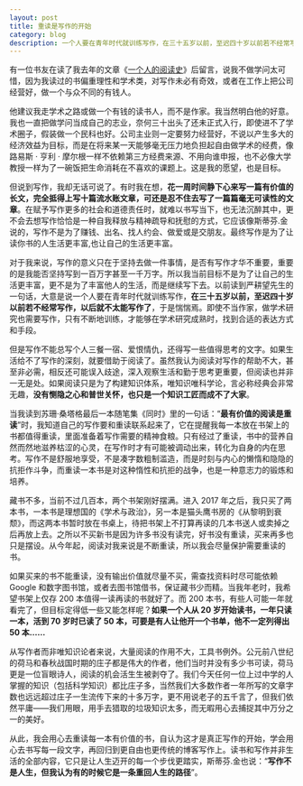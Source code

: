 ```yaml
---
layout: post
title: 重读是写作的开始
category: blog
description: 一个人要在青年时代就训练写作，在三十五岁以前，至迟四十岁以前若不经常写作，以后就不太能写作了。
---
```



有一位书友在读了我去年的文章《[一个人的阅读史][1]》后留言，说我不做学问太可惜，因为我读过的书偏重理性和学术类，对写作未必有奇效，或者在工作上把公司经营好，做一个与众不同的有钱人。

他建议我走学术之路或做一个有钱的读书人，而不是作家。我当然明白他的好意。我也一直把做学问当成自己的志业，奈何三十出头了还未正式入行，即使进不了学术圈子，假装做一个民科也好。公司主业则一定要努力经营好，不说以产生多大的经济效益为目标，而是在将来某一天能够毫无压力地负担起自由做学术的经费，像路易斯 · 亨利 · 摩尔根一样不依赖第三方经费来源、不用向谁申报，也不必像大学教授一样为了一碗饭把生命消耗在不喜欢的课题上。这是我的愿望，也是目标。

但说到写作，我却无话可说了。有时我在想，**花一周时间静下心来写一篇有价值的长文，完全抵得上写十篇流水账文章，可还是忍不住去写了一篇篇毫无可读性的文章**。在赋予写作更多的社会和道德责任时，就难以书写当下，也无法沉醉其中，更不会去想写作恰恰是一种自我释放与精神疏导和抚慰的方式，它应该像斯蒂芬.金说的，写作不是为了赚钱、出名、找人约会、做爱或是交朋友。最终写作是为了让读你书的人生活更丰富,也让自己的生活更丰富。

对于我来说，写作的意义只在于坚持去做一件事情，是否有写作才华不重要，重要的是我能否坚持写到一百万字甚至一千万字。所以我当前目标不是为了让自己的生活更丰富，更不是为了丰富他人的生活，而是继续写下去。以前读到严耕望先生的一句话，大意是说一个人要在青年时代就训练写作，**在三十五岁以前，至迟四十岁以前若不经常写作，以后就不太能写作了**，于是惴惴焉。即使不当作家，做学术研究也需要写作，只有不断地训练，才能够在学术研究成熟时，找到合适的表达方式和手段。

但是写作不能总写个人三餐一宿、爱恨情仇，还得写一些值得思考的文字。如果生活给不了写作的深刻，就要借助于阅读了。虽然我认为阅读对写作的帮助不大，甚至非必需，相反还可能误入歧途，深入观察生活和勤于思考更重要，但阅读也并非一无是处。如果阅读只是为了构建知识体系，唯知识唯科学论，言必称经典会非常无趣，**没有恻隐之心和普世关怀，也只是一个知识工匠而成不了大家**。

当我读到苏珊·桑塔格最后一本随笔集《同时》里的一句话：“**最有价值的阅读是重读**”时，我知道自己的写作要和重读联系起来了，它在提醒我每一本放在书架上的书都值得重读，里面准备着写作需要的精神食粮。只有经过了重读，书中的营养自然而然地滋养枯涩的心灵，在写作时才有可能被调动出来，转化为自身的内在思考。写作不是舒服地享受，不是凑字数粗制滥造，而是时刻与内心的懒惰和隐隐的抗拒作斗争，而重读一本书是对这种惰性和抗拒的战争，也是一种意志力的锻炼和培养。

藏书不多，当前不过几百本，两个书架刚好摆满。进入 2017 年之后，我只买了两本书，一本书是理想国的《学术与政治》，另一本是猫头鹰书房的《从黎明到衰颓》，而这两本书暂时放在书桌上，待把书架上不打算再读的几本书送人或卖掉之后再放上去。之所以不买新书是因为许多书没有读完，好书没有重读，买来再多也只是摆设。从今年起，阅读对我来说是不断重读，所以我会尽量保护需要重读的书。

如果买来的书不能重读，没有输出价值就尽量不买，需查找资料时尽可能依赖 Google 和数字图书馆，或者去图书馆借书，保证藏书少而精。当我年老时，我希望书架上仅存 200 本值得一读再读的书就好了。而 200 本书，有些人可能一年就看完了，但目标定得低一些又能怎样呢？**如果一个人从 20 岁开始读书，一年只读一本，活到 70 岁时已读了 50 本，可要是有人让他开一个书单，他不一定列得出 50 本……**

从写作者而非唯知识论者来说，大量阅读的作用不大，工具书例外。公元前八世纪的荷马和春秋战国时期的庄子都是伟大的作者，他们当时并没有多少书可读，荷马更是一位盲眼诗人，阅读的机会活生生被剥夺了。我们今天任何一位上过中学的人掌握的知识（包括科学知识）都比庄子多，当然我们大多数作者一年所写的文章字数也远远超过庄子一生流传下来的十多万字，更不用说老子的五千言了，但我们依然平庸——我们用眼，用手去猎取的垃圾知识太多，而无暇用心去捕捉其中万分之一的美好。

从此，我会用心去重读每一本有价值的书，自认为这才是真正写作的开始，学会用心去书写每一段文字，再回归到更自由也更传统的博客写作上。读书和写作并非生活的全部内容，它只是让人生迈开的每一个步伐更踏实，斯蒂芬.金也说：“**写作不是人生，但我认为有的时候它是一条重回人生的路径**”。


  [1]: http://www.weihaisheng.com/stories/MyReadingHistory.html
